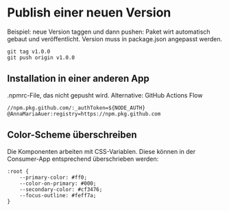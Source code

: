 # Publish einer neuen Version

Beispiel: neue Version taggen und dann pushen: Paket wirt automatisch gebaut und veröffentlicht.
Version muss in package.json angepasst werden.

```
git tag v1.0.0
git push origin v1.0.0
```

## Installation in einer anderen App

.npmrc-File, das nicht gepusht wird. Alternative: GitHub Actions Flow

```
//npm.pkg.github.com/:_authToken=${NODE_AUTH}
@AnnaMariaAuer:registry=https://npm.pkg.github.com
```

## Color-Scheme überschreiben

Die Komponenten arbeiten mit CSS-Variablen. Diese können in der Consumer-App entsprechend überschrieben werden:

```
:root {
	--primary-color: #ff0;
	--color-on-primary: #000;
	--secondary-color: #cf3476;
	--focus-outline: #feff7a;
}
```
